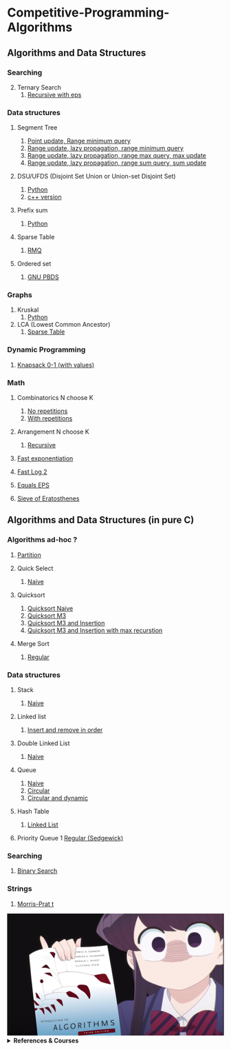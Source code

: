 # Competitive-Programming-Algorithms

## Algorithms and Data Structures

### Searching

2. Ternary Search
   1. [Recursive with eps](algorithms/searching/ternary_search_recursive.cpp)

### Data structures
1. Segment Tree
   1. [Point update, Range minimum query](algorithms/data_structures/segtree_point_rmq.cpp)
   2. [Range update, lazy propagation, range minimum query](algorithms/data_structures/segtree_rmq_lazy_range.cpp)
   3. [Range update, lazy propagation, range max query, max update](algorithms/data_structures/segtree_rmq_lazy_max_update.cpp)
   4. [Range update, lazy propagation, range sum query, sum update](algorithms/data_structures/segtree_rsq_lazy_range_sum.cpp)

2. DSU/UFDS (Disjoint Set Union or Union-set Disjoint Set)
   1. [Python](algorithms/data_structures/dsu.py)
   2. [c++ version](algorithms/data_structures/dsu.cpp)

3. Prefix sum 
   1. [Python](algorithms/data_structures/prefix_sum.py)
      
4. Sparse Table
   1. [RMQ](algorithms/data_structures/sparse_table_rmq.cpp)

5. Ordered set
   1. [GNU PBDS](algorithms/data_structures/ordered_set_gnu_pbds.cpp)

### Graphs
1. Kruskal 
   1. [Python](algorithms/graphs/kruskal.py) 
2. LCA (Lowest Common Ancestor)
   1. [Sparse Table ](algorithms/graphs/lowest_common_ancestor_sparse_table.cpp)

### Dynamic Programming

1. [Knapsack 0-1 (with values)](algorithms/dynamic_programming/knapsack_dp_values_01.cpp)

### Math

1. Combinatorics N choose K
   1. [No repetitions](algorithms/math/combinatorics_no_repetitions.cpp)
   2. [With repetitions](algorithms/math/combinatorics_with_repetitions.cpp)
2. Arrangement N choose K
   1. [Recursive ](algorithms/math/arrangement_rec.cpp)

3. [Fast exponentiation](algorithms/math/fast_exp.cpp)

4. [Fast Log 2](algorithms/math/log2_fast.cpp)

5. [Equals EPS](algorithms/math/equals_eps.cpp)

6. [Sieve of Eratosthenes](algorithms/math/sieve_of_eratosthenes.cpp)






## Algorithms and Data Structures (in pure C)

### Algorithms ad-hoc ?

1. [Partition](algorithms/ds-c/partition.c)

3. Quick Select
   1. [Naive ](algorightms/ds-c/quick_select.c)

1. Quicksort
   1. [Quicksort Naive ](algorithms/ds-c/quicksort_1_naive.c)
   2. [Quicksort M3](algorithms/ds-c/quicksort_2_m3.c)
   3. [Quicksort M3 and Insertion ](algorithms/ds-c/quicksort_3_m3_insertion.c)
   4. [Quicksort M3 and Insertion with max recurstion ](algorithms/ds-c/quicksort_4_m3_insertion_maxrec.c)

2. Merge Sort
   1. [ Regular ](algorithms/ds-c/merge_sort.c)

### Data structures
1. Stack
   1. [Naive](algorithms/ds-c/stack_naive.c)

1. Linked list
   1. [Insert and remove in order](algorithms/ds-c/linked_list_order.c)
2. Double Linked List
   1. [Naive](algorithms/ds-c/double_linked_list_full.c)

3. Queue
   1. [Naive ](algorithms/ds-c/queue_naive.c)
   2. [Circular](algorithms/ds-c/queue_circular.c)
   3. [Circular and dynamic](algorithms/ds-c/queue_circular_dynamic.c)

1. Hash Table
   1. [Linked List](algorithms/ds-c/hash_table_linked.c)

1. Priority Queue
   1 [Regular (Sedgewick)](algorithms/ds-c/priority_queue.c)

### Searching

1. [Binary Search](algorithms/ds-c/binary_search.c)

### Strings

1. [Morris-Prat   t](algorithms/morris-pratt.c)


<div align="center" max-height="100%"> <img heigh="100px" src="https://raw.githubusercontent.com/Iagorrr04/Competitive-Programming-Algorithms/main/komi_algorithms.jpg"> </div> 


<details><summary> <b>References & Courses</b> </summary>

- [TEP](https://github.com/edsomjr/TEP)
- [UnBalloon](https://github.com/UnBalloon/programacao-competitiva)
- [Macacário](https://github.com/splucs/Competitive-Programming)
- [Algorithms for Competitive Programming](https://cp-algorithms.com/)
- [Neps Academy](https://neps.academy/br/courses)
- [USACO Guide](https://usaco.guide/dashboard/)
- [IME algoritmos](https://www.ime.usp.br/~pf/algoritmos/idx.html )
</details>
